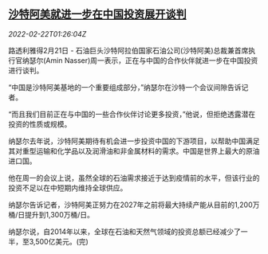 <!--1645493463000-->
[沙特阿美就进一步在中国投资展开谈判](https://cn.reuters.com/article/saudi-aramco-ceo-china-0222-idCNKBS2KR03U)
------

<div><i>2022-02-22T01:26:04Z</i></div><p>路透利雅得2月21日 - 石油巨头沙特阿拉伯国家石油公司(沙特阿美)总裁兼首席执行官纳瑟尔(Amin Nasser)周一表示，正在与中国的合作伙伴就进一步在中国投资进行谈判。</p><p>“中国是沙特阿美基地的一个重要组成部分，”纳瑟尔在沙特一个会议间隙告诉记者。</p><p>“而且我们目前正在与中国的一些合作伙伴讨论更多投资，”他说，但拒绝透露潜在投资的性质或规模。</p><p>纳瑟尔去年说，沙特阿美期待有机会进一步投资中国的下游项目，以帮助中国满足其对重型运输和化学品以及润滑油和非金属材料的需求。中国是世界上最大的原油进口国。</p><p>他在周一的会议上说，虽然全球的石油需求接近于达到疫情前的水平，但该行业的投资不足以在中短期内维持全球供应。</p><p>纳瑟尔告诉记者，沙特阿美正努力在2027年之前将最大持续产能从目前的1,200万桶/日提升到1,300万桶/日。</p><p>纳瑟尔说，自2014年以来，全球在石油和天然气领域的投资总额已经减少了一半，至3,500亿美元。(完)</p>
